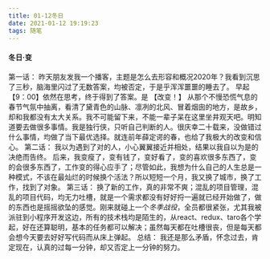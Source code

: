 ```yaml
---
title: 01-12冬日
date: 2021-01-12 19:19:23
tags: 随笔
---
```


#### 冬日·变
第一话：
  昨天朋友发我一个播客，主题是怎么去形容和概况2020年？我看到沉思了三秒，脑海里闪过了无数答案，均被否定，于是乎浑浑噩噩的睡去了。
  早起【9：00】依然在思考，终于得到了答案。是 【改变！】
从那个不慢恐慌气息的春节气氛中抽离，看清了黛青色的山脉、凛冽的北风、冒着烟囱的地方，是故乡，却和我都没有太大关系。我不可能留下来，不能一辈子呆在这里坐井观天吧。明知道要去做很多事情。我是独行侠，只听自己判断的人。很庆幸二十载来，没做错过什么事情，均做了当下最优选择。就连前年薛定谔的春，也给了我极大的改变和信心。
第二话：
  我以为遇到了对的人，小心翼翼接近并相处，结果以我自以为是的决绝而告终。
  后来，我变瘦了，变有钱了，变好看了，变的喜欢很多东西了，变的会很多东西了，工作变的得心应手了；尽管如此，我想为什么自己的人生总是一种模式，不该在最灿烂的时候换个活法？所以短短一个月，我又换了城市，换了工作，找到了对象。
第三话：
  换了新的工作，真的非常不爽；混乱的项目管理，混乱的项目代码，均无力吐槽，就是一个需求都没有好好捋一遍就已经开始做了，做的东西也是摇摇欲坠的感觉。刚来就碰上一个*冬季战役*，全员都很紧张，尤其我被派驻到小程序开发这边，所有的技术栈均是陌生的，从react、redux、taro各个学起，好在还算聪明，基本的任务都可以解决；虽然每天都在吐槽很丧，但是每天都会想今天要去好好写代码而从床上弹起。
总结：
  我还是那么矛盾，怀念过去，肯定现在，认真的过每一分钟，却又否定上一分钟的努力。